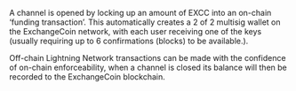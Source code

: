 A channel is opened by locking up an amount of EXCC into an on-chain ‘funding transaction’. This automatically creates a 2 of 2 multisig wallet on the ExchangeCoin network, with each user receiving one of the keys (usually requiring up to 6 confirmations (blocks) to be available.).

Off-chain Lightning Network transactions can be made with the confidence of on-chain enforceability, when a channel is closed its balance will then be recorded to the ExchangeCoin blockchain.
